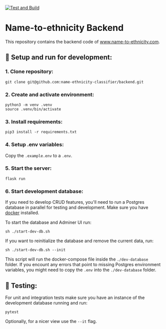 [![Test and Build](https://github.com/name-ethnicity-classifier/backend/actions/workflows/ci.yml/badge.svg?branch=main)](https://github.com/name-ethnicity-classifier/backend/actions/workflows/ci.yml)

# Name-to-ethnicity Backend
This repository contains the backend code of www.name-to-ethnicity.com.

## 🏃 Setup and run for development:
### 1. Clone repository:
```
git clone git@github.com:name-ethnicity-classifier/backend.git
```

### 2. Create and activate environment:
```
python3 -m venv .venv
source .venv/bin/activate
```

### 3. Install requirements:
```
pip3 install -r requirements.txt
```

### 4. Setup .env variables:
Copy the ``.example.env`` to a ``.env``.

### 5. Start the server:
```
flask run
```

### 6. Start development database:
If you need to develop CRUD features, you'll need to run a Postgres database in parallel for testing and development.
Make sure you have [docker](https://docs.docker.com/get-docker/) installed.

To start the database and Adminer UI run:
```
sh ./start-dev-db.sh
```

If you want to reinitialize the database and remove the current data, run:
```
sh ./start-dev-db.sh --init
```
This script will run the docker-compose file inside the ``./dev-database`` folder. If you encount any errors that point to missing Postgres environment variables, you might need to copy the ``.env`` into the ``./dev-database`` folder.

## 🧪 Testing:
For unit and integration tests make sure you have an instance of the development database running and run:
```
pytest
```
Optionally, for a nicer view use the ``--it`` flag.
